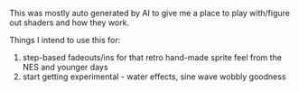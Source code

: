 This was mostly auto generated by AI to give me a place to play with/figure out shaders and how they work.

Things I intend to use this for:

1. step-based fadeouts/ins for that retro hand-made sprite feel from the NES and younger days
2. start getting experimental - water effects, sine wave wobbly goodness
